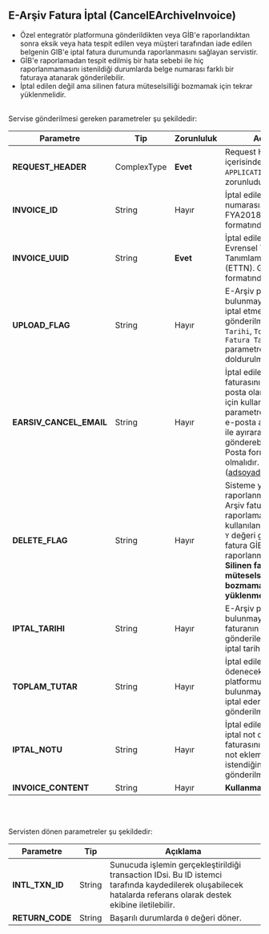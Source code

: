 ## E-Arşiv Fatura İptal (CancelEArchiveInvoice)
* Özel entegratör platformuna gönderildikten veya GİB'e raporlandıktan sonra eksik veya hata tespit edilen veya müşteri tarafından iade edilen belgenin GIB'e iptal fatura durumunda raporlanmasını sağlayan servistir.
* GİB'e raporlamadan tespit edilmiş bir hata sebebi ile hiç raporlanmamasını istenildiği durumlarda belge numarası farklı bir faturaya atanarak gönderilebilir.
* İptal edilen değil ama silinen fatura müteselsilliği bozmamak için tekrar yüklenmelidir.

<br>
Servise gönderilmesi gereken parametreler şu şekildedir:

Parametre | Tip         | Zorunluluk  | Açıklama
--------- | ----------- | ----------- | -----------
**REQUEST_HEADER** | ComplexType | **Evet** | Request Header objesi içerisinde `SESSION_ID` ve `APPLICATION_NAME` alanı zorunludur.
**INVOICE_ID** | String  | Hayır | İptal edilecek faturanın numarası. FYA201800000001 formatında
**INVOICE_UUID** | String  | **Evet** | İptal edilecek faturanın Evrensel Tekil Tanımlama Numarası (ETTN). GUID formatında
**UPLOAD_FLAG** | String  | Hayır | E-Arşiv platformunda bulunmayan bir faturayı iptal etmek için `Y` degeri gönderilmesi ve `İptal Tarihi`, `Toplam Tutar` ve `Fatura Tarihi` parametrelerinin doldurulması gerekir.
**EARSIV_CANCEL_EMAIL** | String  | Hayır | İptal edilecek e-arşiv faturasının alıcısına e-posta olarak bildirimi için kullanılacak parametre. Birden fazla e-posta adresini virgül `,` ile ayırarak gönderebilirsiniz.  E-Posta formatında olmalıdır. (adsoyad@domain.com)
**DELETE_FLAG** | String  | Hayır | Sisteme yüklenmiş ama raporlanmamış bir e-Arşiv faturasını hiç raporlamamak için kullanılan parametredir.  `Y` değeri gönderilirse fatura GİB'e hiç bir türlü raporlanmayacaktır. **Silinen fatura müteselsilliği bozmamak için tekrar yüklenmelidir.**
**IPTAL_TARIHI** | String  | Hayır | E-Arşiv platformunda bulunmayan bir faturanın iptal isteğinde gönderilecek. Faturanın iptal tarihi.
**TOPLAM_TUTAR** | String  | Hayır | İptal edilen faturanın ödenecek tutarı.  E-Arşiv platformunda bulunmayan bir faturayı iptal ederken gönderilmelidir.
**IPTAL_NOTU** | String  | Hayır | İptal edilen faturanın iptal not değeri.  E-Arşiv faturasını iptal ederken not eklemek istendiğinde gönderilmelidir.
**INVOICE_CONTENT** | String  | Hayır | **Kullanmayınız**

<br><br>

Servisten dönen parametreler şu şekildedir:

Parametre | Tip        | Açıklama
--------- | ----------- | -----------
**INTL_TXN_ID** | String | Sunucuda işlemin gerçekleştirildiği transaction IDsi. Bu ID istemci tarafında kaydedilerek oluşabilecek hatalarda referans olarak destek ekibine iletilebilir.
**RETURN_CODE** | String | Başarılı durumlarda `0` değeri döner.

